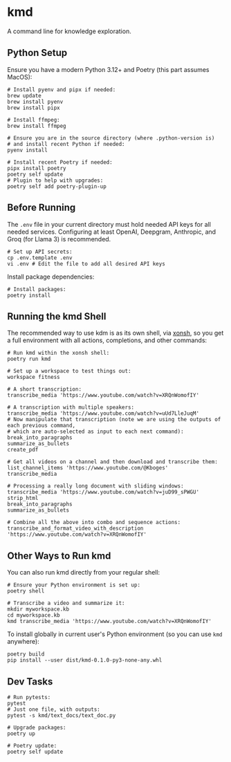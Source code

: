 # kmd

A command line for knowledge exploration.

## Python Setup

Ensure you have a modern Python 3.12+ and Poetry (this part assumes MacOS):

```
# Install pyenv and pipx if needed:
brew update
brew install pyenv
brew install pipx

# Install ffmpeg:
brew install ffmpeg

# Ensure you are in the source directory (where .python-version is)
# and install recent Python if needed:
pyenv install

# Install recent Poetry if needed:
pipx install poetry
poetry self update
# Plugin to help with upgrades:
poetry self add poetry-plugin-up
```

## Before Running

The `.env` file in your current directory must hold needed API keys for all
needed services. Configuring at least OpenAI, Deepgram, Anthropic, and Groq
(for Llama 3) is recommended.

```
# Set up API secrets:
cp .env.template .env 
vi .env # Edit the file to add all desired API keys
```

Install package dependencies:

```
# Install packages:
poetry install
```

## Running the kmd Shell

The recommended way to use kdm is as its own shell, via [xonsh](https://xon.sh/), so you get
a full environment with all actions, completions, and other commands:

```
# Run kmd within the xonsh shell:
poetry run kmd

# Set up a workspace to test things out:
workspace fitness

# A short transcription:
transcribe_media 'https://www.youtube.com/watch?v=XRQnWomofIY'

# A transcription with multiple speakers:
transcribe_media 'https://www.youtube.com/watch?v=uUd7LleJuqM'
# Now manipulate that transcription (note we are using the outputs of each previous command,
# which are auto-selected as input to each next command):
break_into_paragraphs
summarize_as_bullets
create_pdf

# Get all videos on a channel and then download and transcribe them:
list_channel_items 'https://www.youtube.com/@Kboges'
transcribe_media

# Processing a really long document with sliding windows:
transcribe_media 'https://www.youtube.com/watch?v=juD99_sPWGU'
strip_html
break_into_paragraphs
summarize_as_bullets

# Combine all the above into combo and sequence actions:
transcribe_and_format_video_with_description 'https://www.youtube.com/watch?v=XRQnWomofIY'
```

## Other Ways to Run kmd

You can also run kmd directly from your regular shell:

```
# Ensure your Python environment is set up:
poetry shell

# Transcribe a video and summarize it:
mkdir myworkspace.kb
cd myworkspace.kb
kmd transcribe_media 'https://www.youtube.com/watch?v=XRQnWomofIY'
```

To install globally in current user's Python environment (so you can use `kmd` anywhere):

```
poetry build
pip install --user dist/kmd-0.1.0-py3-none-any.whl 
```

## Dev Tasks

```
# Run pytests:
pytest
# Just one file, with outputs:
pytest -s kmd/text_docs/text_doc.py

# Upgrade packages:
poetry up

# Poetry update:
poetry self update
```
